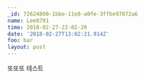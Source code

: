 ```yaml
---
_id: 72624860-1bbe-11e8-a0fe-3ffbe97072a6
name: Lee0701
time: 2018-02-27-22-02-20
date: '2018-02-27T13:02:21.914Z'
foo: bar
layout: post
---
```

또또또 테스트
